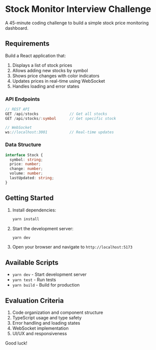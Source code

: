 # Stock Monitor Interview Challenge

A 45-minute coding challenge to build a simple stock price monitoring dashboard.

## Requirements

Build a React application that:
1. Displays a list of stock prices
2. Allows adding new stocks by symbol
3. Shows price changes with color indicators
4. Updates prices in real-time using WebSocket
5. Handles loading and error states

### API Endpoints

```typescript
// REST API
GET /api/stocks              // Get all stocks
GET /api/stocks/:symbol      // Get specific stock

// WebSocket
ws://localhost:3001          // Real-time updates
```

### Data Structure

```typescript
interface Stock {
  symbol: string;
  price: number;
  change: number;
  volume: number;
  lastUpdated: string;
}
```

## Getting Started

1. Install dependencies:
   ```bash
   yarn install
   ```

2. Start the development server:
   ```bash
   yarn dev
   ```

3. Open your browser and navigate to `http://localhost:5173`

## Available Scripts

- `yarn dev` - Start development server
- `yarn test` - Run tests
- `yarn build` - Build for production

## Evaluation Criteria

1. Code organization and component structure
2. TypeScript usage and type safety
3. Error handling and loading states
4. WebSocket implementation
5. UI/UX and responsiveness

Good luck!

